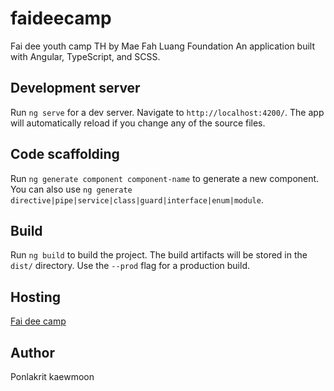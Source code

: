# faideecamp

Fai dee youth camp TH by Mae Fah Luang Foundation
An application built with Angular, TypeScript, and SCSS.

## Development server

Run `ng serve` for a dev server. Navigate to `http://localhost:4200/`. The app will automatically reload if you change any of the source files.

## Code scaffolding

Run `ng generate component component-name` to generate a new component. You can also use `ng generate directive|pipe|service|class|guard|interface|enum|module`.

## Build

Run `ng build` to build the project. The build artifacts will be stored in the `dist/` directory. Use the `--prod` flag for a production build.

## Hosting

[Fai dee camp](https://faideecamp.firebaseapp.com/)

## Author
Ponlakrit kaewmoon
